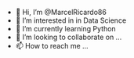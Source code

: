 - 👋 Hi, I’m @MarcelRicardo86
- 👀 I’m interested in in Data Science
- 🌱 I’m currently learning Python
- 💞️ I’m looking to collaborate on ...
- 📫 How to reach me ...

<!---
MarcelRicardo86/MarcelRicardo86 is a ✨ special ✨ repository because its `README.md` (this file) appears on your GitHub profile.
You can click the Preview link to take a look at your changes.
--->
